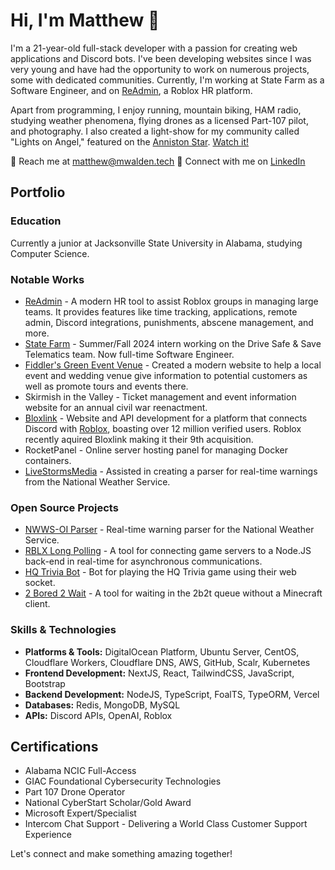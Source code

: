 # Hi, I'm Matthew 👋

I'm a 21-year-old full-stack developer with a passion for creating web applications and Discord bots. I've been developing websites since I was very young and have had the opportunity to work on numerous projects, some with dedicated communities. Currently, I'm working at State Farm as a Software Engineer, and on [ReAdmin](https://readmin.app), a Roblox HR platform.

Apart from programming, I enjoy running, mountain biking, HAM radio, studying weather phenomena, flying drones as a licensed Part-107 pilot, and photography. I also created a light-show for my community called "Lights on Angel," featured on the [Anniston Star](https://www.annistonstar.com/news/jacksonville/self-proclaimed-weather-nerd-creates-light-show-in-jacksonville/article_28e2007a-7822-11ed-af42-63159a610c4b.html). [Watch it!](https://www.youtube.com/watch?v=VQI1TdjPjK8&list=PLiO62es8bIrYD2d0hEXzkYHxI0-G-WaN2&index=9)

📧 Reach me at [matthew@mwalden.tech](mailto:matthew@mwalden.tech)
🏢 Connect with me on [LinkedIn](https://www.linkedin.com/in/mwalden04/)

## Portfolio

### Education
Currently a junior at Jacksonville State University in Alabama, studying Computer Science.

### Notable Works
* [ReAdmin](https://readmin.app) - A modern HR tool to assist Roblox groups in managing large teams. It provides features like time tracking, applications, remote admin, Discord integrations, punishments, abscene management, and more.
* [State Farm](https://statefarm.com) - Summer/Fall 2024 intern working on the Drive Safe & Save Telematics team. Now full-time Software Engineer.
* [Fiddler's Green Event Venue](https://fiddlersgreenweddings.com/) - Created a modern website to help a local event and wedding venue give information to potential customers as well as promote tours and events there.
* Skirmish in the Valley - Ticket management and event information website for an annual civil war reenactment.
* [Bloxlink](https://blox.link) - Website and API development for a platform that connects Discord with [Roblox](https://corp.roblox.com), boasting over 12 million verified users. Roblox recently aquired Bloxlink making it their 9th acquisition.
* RocketPanel - Online server hosting panel for managing Docker containers.
* [LiveStormsMedia](#) - Assisted in creating a parser for real-time warnings from the National Weather Service.

### Open Source Projects
* [NWWS-OI Parser](https://github.com/mwalden2004/nwws-oi-parser) - Real-time warning parser for the National Weather Service.
* [RBLX Long Polling](https://github.com/ReAdminRBX/roblox-long-polling) - A tool for connecting game servers to a Node.JS back-end in real-time for asynchronous communications.
* [HQ Trivia Bot](https://github.com/mwalden2004/node-hq-trivia-bot) - Bot for playing the HQ Trivia game using their web socket.
* [2 Bored 2 Wait](https://github.com/mwalden2004/2b2w_rewrite) - A tool for waiting in the 2b2t queue without a Minecraft client.

### Skills & Technologies
* **Platforms & Tools:** DigitalOcean Platform, Ubuntu Server, CentOS, Cloudflare Workers, Cloudflare DNS, AWS, GitHub, Scalr, Kubernetes
* **Frontend Development:** NextJS, React, TailwindCSS, JavaScript, Bootstrap
* **Backend Development:** NodeJS, TypeScript, FoalTS, TypeORM, Vercel
* **Databases:** Redis, MongoDB, MySQL
* **APIs:** Discord APIs, OpenAI, Roblox

## Certifications
* Alabama NCIC Full-Access
* GIAC Foundational Cybersecurity Technologies
* Part 107 Drone Operator
* National CyberStart Scholar/Gold Award
* Microsoft Expert/Specialist
* Intercom Chat Support - Delivering a World Class Customer Support Experience

Let's connect and make something amazing together!
